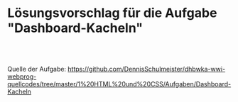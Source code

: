 # Lösungsvorschlag für die Aufgabe "Dashboard-Kacheln" #

<br>



<br>

Quelle der Aufgabe: https://github.com/DennisSchulmeister/dhbwka-wwi-webprog-quellcodes/tree/master/1%20HTML%20und%20CSS/Aufgaben/Dashboard-Kacheln

<br>